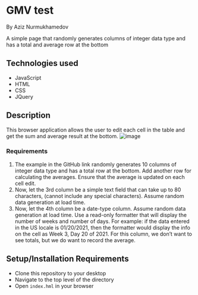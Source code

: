 # GMV test

By Aziz Nurmukhamedov

A simple page that randomly generates columns of integer data type and has a total and average row at the bottom

## Technologies used
- JavaScript
- HTML
- CSS
- JQuery

## Description
This browser application allows the user to edit each cell in the table and get the sum and average result at the bottom.
![image](https://user-images.githubusercontent.com/5101579/136845399-85d2eace-5a37-47d4-bd99-0282488c45ac.png)


### Requirements
1. The example in the GitHub link randomly generates 10 columns of integer data type and
has a total row at the bottom. Add another row for calculating the averages. Ensure that
the average is updated on each cell edit.
2. Now, let the 3rd column be a simple text field that can take up to 80 characters, (cannot
include any special characters). Assume random data generation at load time.
3. Now, let the 4th column be a date-type column. Assume random data generation at load
time. Use a read-only formatter that will display the number of weeks and number of days.
For example: if the data entered in the US locale is 01/20/2021, then the formatter would
display the info on the cell as Week 3, Day 20 of 2021. For this column, we don’t want to
see totals, but we do want to record the average.

## Setup/Installation Requirements
- Clone this repository to your desktop
- Navigate to the top level of the directory
- Open `index.hml` in your browser

